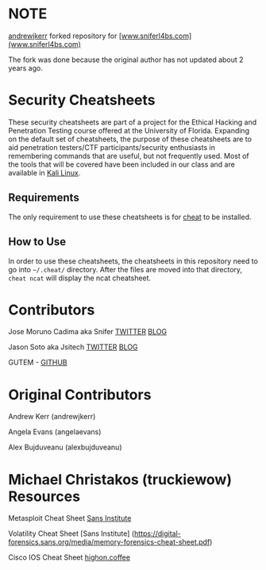 NOTE
=====

[andrewjkerr](https://github.com/andrewjkerr/security-cheatsheets) forked repository for 
[www.sniferl4bs.com](www.sniferl4bs.com)

The fork was done because the original author has not updated about 2 years ago.

Security Cheatsheets
====================

These security cheatsheets are part of a project for the Ethical Hacking and Penetration Testing course offered at the University of Florida. Expanding on the default set of cheatsheets, the purpose of these cheatsheets are to aid penetration testers/CTF participants/security enthusiasts in remembering commands that are useful, but not frequently used. Most of the tools that will be covered have been included in our class and are available in [Kali Linux](http://www.kali.org).

Requirements
------------

The only requirement to use these cheatsheets is for [cheat](https://github.com/chrisallenlane/cheat) to be installed.

How to Use
----------

In order to use these cheatsheets, the cheatsheets in this repository need to go into `~/.cheat/` directory. After the files are moved into that directory, `cheat ncat` will display the ncat cheatsheet.

Contributors
============

Jose Moruno Cadima aka Snifer [TWITTER](https://twitter.com/sniferl4bs) [BLOG](http://www.sniferl4bs.com)

Jason Soto aka Jsitech [TWITTER](https://twitter.com/Jsitech) [BLOG](http://www.jsitech.com)

GUTEM -  [GITHUB](https://github.com/Gutem)

Original Contributors
===================== 

Andrew Kerr (andrewjkerr)

Angela Evans (angelaevans)

Alex Bujduveanu (alexbujduveanu)

Michael Christakos (truckiewow)
Resources
=========

Metasploit Cheat Sheet [Sans Institute](http://www.sans.org/security-resources/sec560/misc_tools_sheet_v1.pdf)

Volatility Cheat Sheet [Sans Institute] (https://digital-forensics.sans.org/media/memory-forensics-cheat-sheet.pdf)

Cisco IOS Cheat Sheet [highon.coffee](highon.coffee)
